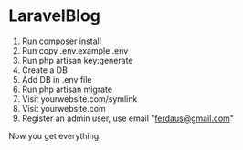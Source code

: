 # LaravelBlog

1) Run composer install
2) Run copy .env.example .env
3) Run php artisan key:generate
4) Create a DB
5) Add DB in .env file
6) Run php artisan migrate
7) Visit yourwebsite.com/symlink
8) Visit yourwebsite.com
8) Register an admin user, use email "ferdaus@gmail.com"

Now you get everything.
